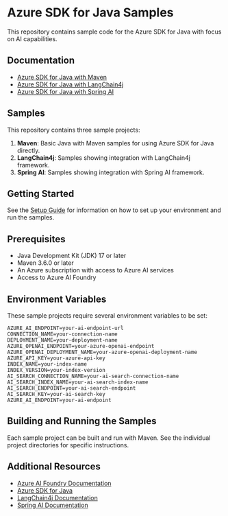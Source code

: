 # Azure SDK for Java Samples

This repository contains sample code for the Azure SDK for Java with focus on AI capabilities.

## Documentation

- [Azure SDK for Java with Maven](../azure-sdk-java-maven.md)
- [Azure SDK for Java with LangChain4j](../azure-sdk-java-langchain4j.md)
- [Azure SDK for Java with Spring AI](../azure-sdk-java-spring-ai.md)

## Samples

This repository contains three sample projects:

1. **Maven**: Basic Java with Maven samples for using Azure SDK for Java directly.
2. **LangChain4j**: Samples showing integration with LangChain4j framework.
3. **Spring AI**: Samples showing integration with Spring AI framework.

## Getting Started

See the [Setup Guide](setup-guide.md) for information on how to set up your environment and run the samples.

## Prerequisites

- Java Development Kit (JDK) 17 or later
- Maven 3.6.0 or later
- An Azure subscription with access to Azure AI services
- Access to Azure AI Foundry

## Environment Variables

These sample projects require several environment variables to be set:

```
AZURE_AI_ENDPOINT=your-ai-endpoint-url
CONNECTION_NAME=your-connection-name
DEPLOYMENT_NAME=your-deployment-name
AZURE_OPENAI_ENDPOINT=your-azure-openai-endpoint
AZURE_OPENAI_DEPLOYMENT_NAME=your-azure-openai-deployment-name
AZURE_API_KEY=your-azure-api-key
INDEX_NAME=your-index-name
INDEX_VERSION=your-index-version
AI_SEARCH_CONNECTION_NAME=your-ai-search-connection-name
AI_SEARCH_INDEX_NAME=your-ai-search-index-name
AI_SEARCH_ENDPOINT=your-ai-search-endpoint
AI_SEARCH_KEY=your-ai-search-key
AZURE_AI_ENDPOINT=your-ai-endpoint
```

## Building and Running the Samples

Each sample project can be built and run with Maven. See the individual project directories for specific instructions.

## Additional Resources

- [Azure AI Foundry Documentation](https://learn.microsoft.com/azure/ai-foundry/)
- [Azure SDK for Java](https://github.com/Azure/azure-sdk-for-java)
- [LangChain4j Documentation](https://github.com/langchain4j/langchain4j)
- [Spring AI Documentation](https://docs.spring.io/spring-ai/reference/index.html)
